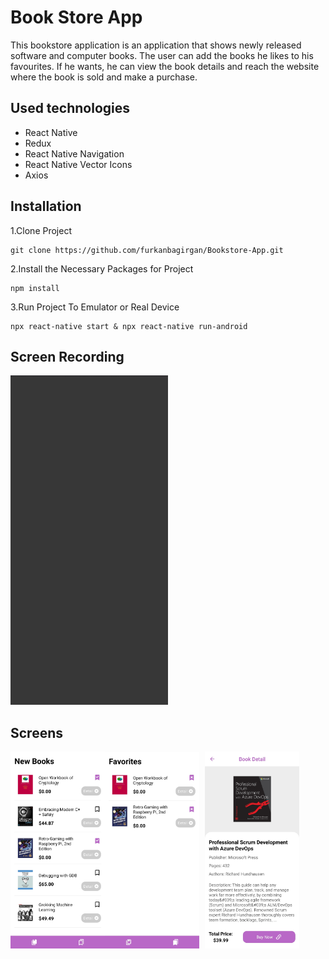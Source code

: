 # Book Store App
This bookstore application is an application that shows newly released software and computer books. The user can add the books he likes to his favourites. If he wants, he can view the book details and reach the website where the book is sold and make a purchase.

## Used technologies
- React Native
- Redux
- React Native Navigation
- React Native Vector Icons
- Axios

## Installation
1.Clone Project
```
git clone https://github.com/furkanbagirgan/Bookstore-App.git
```
2.Install the Necessary Packages for Project
```
npm install
```
3.Run Project To Emulator or Real Device
```
npx react-native start & npx react-native run-android
```

## Screen Recording
<img src="screens/screenRecording.gif" width="50%">

## Screens
<kbd><img src="screens/homePage.jpg" width="30%"></kbd><kbd><img src="screens/favoritesPage.jpg" width="30%">
</kbd><kbd><img src="screens/detailPage.jpg" width="30%"></kbd>
